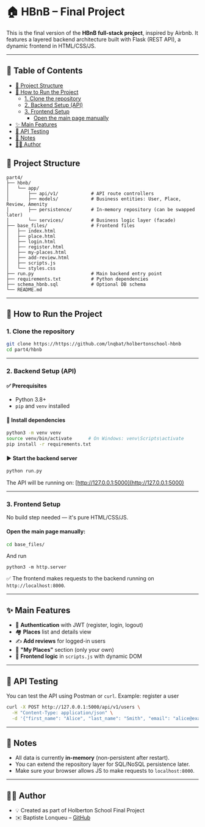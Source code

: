 # 🏠 HBnB – Final Project

This is the final version of the **HBnB full-stack project**, inspired by Airbnb. It features a layered backend architecture built with Flask (REST API), a dynamic frontend in HTML/CSS/JS.

---

## 📌 Table of Contents

- [📁 Project Structure](#-project-structure)
- [🚀 How to Run the Project](#-how-to-run-the-project)
  - [1. Clone the repository](#1-clone-the-repository)
  - [2. Backend Setup (API)](#2-backend-setup-api)
  - [3. Frontend Setup](#3-frontend-setup)
    - [Open the main page manually](#open-the-main-page-manually)
- [✨ Main Features](#-main-features)
- [🧪 API Testing](#-api-testing)
- [📜 Notes](#-notes)
- [👨‍💻 Author](#-author)



## 📁 Project Structure

```
part4/
├── hbnb/
│   └── app/
│       ├── api/v1/            # API route controllers
│       ├── models/            # Business entities: User, Place, Review, Amenity
│       ├── persistence/       # In-memory repository (can be swapped later)
│       └── services/          # Business logic layer (facade)
├── base_files/                # Frontend files
│   ├── index.html
│   ├── place.html
│   ├── login.html
│   ├── register.html
│   ├── my-places.html
│   ├── add-review.html
│   ├── scripts.js
│   └── styles.css
├── run.py                     # Main backend entry point
├── requirements.txt           # Python dependencies
├── schema_hbnb.sql            # Optional DB schema
└── README.md
```

---

## 🚀 How to Run the Project

### 1. Clone the repository

```bash
git clone https://https://github.com/lnqbat/holbertonschool-hbnb
cd part4/hbnb
```

---

### 2. Backend Setup (API)

#### ✅ Prerequisites

- Python 3.8+
- `pip` and `venv` installed

#### 🔧 Install dependencies

```bash
python3 -m venv venv
source venv/bin/activate      # On Windows: venv\Scripts\activate
pip install -r requirements.txt
```

#### ▶️ Start the backend server

```bash
python run.py
```

The API will be running on: [http://127.0.0.1:5000](http://127.0.0.1:5000)

---

### 3. Frontend Setup

No build step needed — it's pure HTML/CSS/JS.

#### Open the main page manually:

```bash
cd base_files/
```
And run 
```
python3 -m http.server
```
✅ The frontend makes requests to the backend running on `http://localhost:8000`.

---

## ✨ Main Features

- 🔐 **Authentication** with JWT (register, login, logout)
- 🏘️ **Places** list and details view
- ✍️ **Add reviews** for logged-in users
- 🧾 **"My Places"** section (only your own)
- 🎯 **Frontend logic** in `scripts.js` with dynamic DOM

---

## 🧪 API Testing

You can test the API using Postman or `curl`. Example: register a user

```bash
curl -X POST http://127.0.0.1:5000/api/v1/users \
  -H "Content-Type: application/json" \
  -d '{"first_name": "Alice", "last_name": "Smith", "email": "alice@example.com", "password": "secure123"}'
```

---

## 📜 Notes

- All data is currently **in-memory** (non-persistent after restart).
- You can extend the repository layer for SQL/NoSQL persistence later.
- Make sure your browser allows JS to make requests to `localhost:8000`.

---

## 👨‍💻 Author

- 💡 Created as part of Holberton School Final Project
- ✉️ Baptiste Lonqueu – [GitHub](https://github.com/lnqbat)
